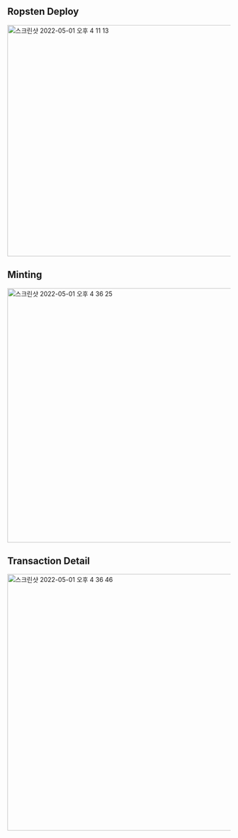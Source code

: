 ## Ropsten Deploy
<img width="522" alt="스크린샷 2022-05-01 오후 4 11 13" src="https://user-images.githubusercontent.com/102942496/166137233-887603e8-ed9f-4cc7-a314-e82b82e14a43.png">

## Minting
<img width="574" alt="스크린샷 2022-05-01 오후 4 36 25" src="https://user-images.githubusercontent.com/102942496/166137179-a83db603-2d39-4ea3-a452-81ef551dbb08.png">

## Transaction Detail
<img width="579" alt="스크린샷 2022-05-01 오후 4 36 46" src="https://user-images.githubusercontent.com/102942496/166137243-38d5d95e-3c45-4682-b712-3521ad387c15.png">
